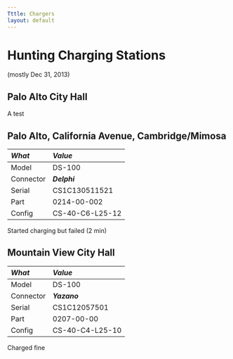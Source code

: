 ```yaml
---
Tttle: Chargers
layout: default
---
```


# Hunting Charging Stations

(mostly Dec 31, 2013)

## Palo Alto City Hall

A test


## Palo Alto, California Avenue, Cambridge/Mimosa

| *What* | *Value* |
| :---- | :------- |
| Model | DS-100 |
| Connector | *__Delphi__* |
| Serial | CS1C130511521 |
| Part | 0214-00-002 |
| Config | CS-40-C6-L25-12 |

Started charging but failed (2 min)

## Mountain View City Hall

| *What* | *Value* |
| :--- | :--- |
| Model | DS-100 |
| Connector | *__Yazano__* |
| Serial | CS1C12057501 |
| Part | 0207-00-00 |
| Config | CS-40-C4-L25-10 |

Charged fine